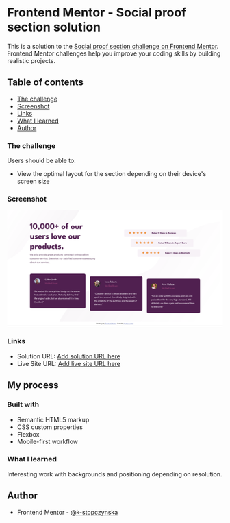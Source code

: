 # Frontend Mentor - Social proof section solution

This is a solution to the [Social proof section challenge on Frontend Mentor](https://www.frontendmentor.io/challenges/social-proof-section-6e0qTv_bA). Frontend Mentor challenges help you improve your coding skills by building realistic projects. 

## Table of contents

  - [The challenge](#the-challenge)
  - [Screenshot](#screenshot)
  - [Links](#links)
  - [What I learned](#what-i-learned)
  - [Author](#author)

### The challenge

Users should be able to:

- View the optimal layout for the section depending on their device's screen size

### Screenshot

![](./images/Screenshot%202022-05-05%20at%2017-51-28%20Frontend%20Mentor%20Social%20proof%20section.png)


### Links

- Solution URL: [Add solution URL here](https://github.com/k-stopczynska/social-proof-section)
- Live Site URL: [Add live site URL here](hhttps://k-stopczynska.github.io/social-proof-section/)

## My process

### Built with

- Semantic HTML5 markup
- CSS custom properties
- Flexbox
- Mobile-first workflow

### What I learned

Interesting work with backgrounds and positioning depending on resolution.

## Author

- Frontend Mentor - [@k-stopczynska](https://www.frontendmentor.io/profile/k-stopczynska)

